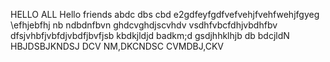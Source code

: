 HELLO ALL 
Hello friends 
abdc dbs cbd
e2gdfeyfgdfvefvehjfvehfwehjfgyeg
\efhjebfhj
nb ndbdnfbvn
ghdcvghdjscvhdv vsdhfvbcfdhjvbdhfbv
dfsjvhbfjvbfdjvbdfjbvfjsb
kbdkjldjd
 badkm;d
gsdjhhklhjb
db bdcjldN
HBJDSBJKNDSJ
DCV NM,DKCNDSC
CVMDBJ,CKV
